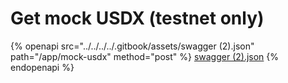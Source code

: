 # Get mock USDX (testnet only)

{% openapi src="../../../../.gitbook/assets/swagger (2).json" path="/app/mock-usdx" method="post" %}
[swagger (2).json](<../../../../.gitbook/assets/swagger (2).json>)
{% endopenapi %}

